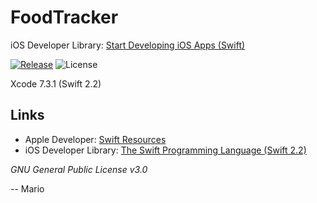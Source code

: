 # FoodTracker

iOS Developer Library: [Start Developing iOS Apps (Swift)](https://developer.apple.com/library/ios/referencelibrary/GettingStarted/DevelopiOSAppsSwift/)

[![Release](https://img.shields.io/github/release/Mokolea/FoodTracker.svg)](https://github.com/Mokolea/FoodTracker/releases)
![License](https://img.shields.io/github/license/Mokolea/FoodTracker.svg)

Xcode 7.3.1 (Swift 2.2)

## Links
 - Apple Developer: [Swift Resources](https://developer.apple.com/swift/resources/)
 - iOS Developer Library: [The Swift Programming Language (Swift 2.2)](https://developer.apple.com/library/ios/documentation/Swift/Conceptual/Swift_Programming_Language/)

*GNU General Public License v3.0*

-- Mario
